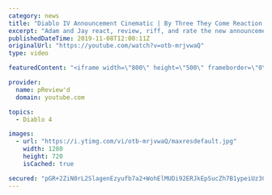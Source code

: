 ```yaml
---
category: news
title: "Diablo IV Announcement Cinematic | By Three They Come Reaction / Review / Rating"
excerpt: "Adam and Jay react, review, riff, and rate the new announcement cinematic everyone wanted to see last year at Blizzcon, Diablo IV 'By Three They Come'."
publishedDateTime: 2019-11-08T12:00:11Z
originalUrl: "https://youtube.com/watch?v=otb-mrjvwaQ"
type: video

featuredContent: "<iframe width=\"800\" height=\"500\" frameborder=\"0\" src=\"https://www.youtube.com/embed/otb-mrjvwaQ\" allow=\"accelerometer; autoplay; encrypted-media; gyroscope; picture-in-picture\" allowfullscreen></iframe>"

provider:
  name: pReview'd
  domain: youtube.com

topics:
  - Diablo 4

images:
  - url: "https://i.ytimg.com/vi/otb-mrjvwaQ/maxresdefault.jpg"
    width: 1280
    height: 720
    isCached: true

secured: "pGR+2ZiN0rL2SlagenEzyufb7a2+WohElMUDi92ERJkEpSucZh7B1ypeiUz3C0cUZKQvAiRcV7ukhFQVDyI9vvj9gLN7fJQIu5Z3/JzJN3llQmc/X4SBLHuyevmpNaTd4EIvoObdAw6vJ0QBHlPmEHxU0YYfAqL/8U0ZZVwGd0lgaZPflER+K0fd2WKqk+3BHu2UEkQywO9GTSEOwkc8r1bGlFKAQXYeUybAXZLUFoiiTx+XfCVrjMOdojy4A1vWRgV3k8gFsJwSR750SJV8WCI1LN2f25Vg0pYn8LYhi/TZi0Q2UlOsq/flhpAMa2h/8roEyGQQEJKCOD9B6lBHTbMmuhU9CF6NJq6cduwzWruJTjVfS498Ub0+fzJtXtTKhlGRByuattc9qRxfHCr6B6kzJAaeMzf/N/e0KKxQ/NshoF0NLPuWIuSHU2zhMmED;GtzaY0+U3lG5aM0oBBoDAQ=="
---
```


